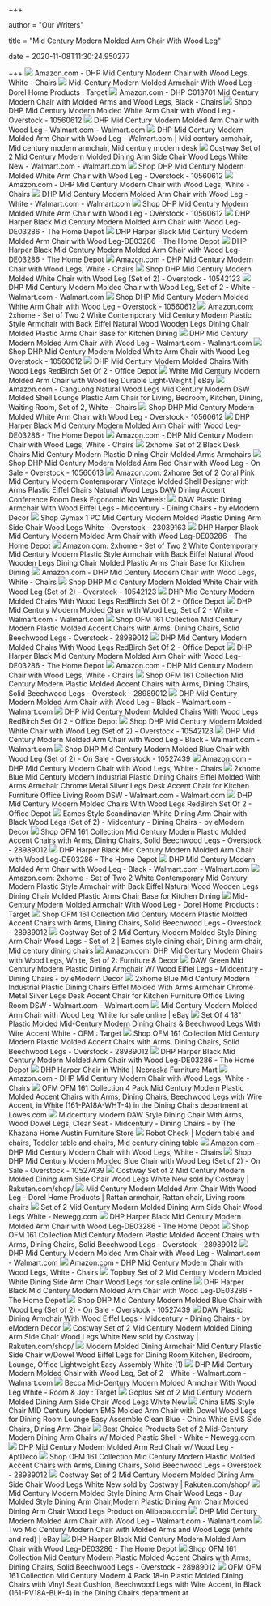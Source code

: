+++
        
author = "Our Writers"
        
title = "Mid Century Modern Molded Arm Chair With Wood Leg"
        
date = 2020-11-08T11:30:24.950277
        
+++
[ ![](https://images-na.ssl-images-amazon.com/images/I/71uiMIyDXFL._AC_SL1500_.jpg)](https://images-na.ssl-images-amazon.com/images/I/71uiMIyDXFL._AC_SL1500_.jpg) Amazon.com - DHP Mid Century Modern Chair with Wood Legs, White - Chairs
[ ![](https://target.scene7.com/is/image/Target/GUEST_3cc1438c-75a4-4c24-8e85-97952f8d7dc9?wid=488&hei=488&fmt=pjpeg)](https://target.scene7.com/is/image/Target/GUEST_3cc1438c-75a4-4c24-8e85-97952f8d7dc9?wid=488&hei=488&fmt=pjpeg) Mid-Century Modern Molded Armchair With Wood Leg - Dorel Home Products :  Target
[ ![](https://m.media-amazon.com/images/I/71fUDutm+PL._AC_UL400_.jpg)](https://m.media-amazon.com/images/I/71fUDutm+PL._AC_UL400_.jpg) Amazon.com - DHP C013701 Mid Century Modern Chair with Molded Arms and Wood  Legs, Black - Chairs
[ ![](https://ak1.ostkcdn.com/images/products/10560612/DHP-White-Eames-Replica-Molded-Chair-with-Wood-Legs-63b80d0d-c723-4c2f-b2e6-62195d80b387_600.jpg?impolicy=medium)](https://ak1.ostkcdn.com/images/products/10560612/DHP-White-Eames-Replica-Molded-Chair-with-Wood-Legs-63b80d0d-c723-4c2f-b2e6-62195d80b387_600.jpg?impolicy=medium) Shop DHP Mid Century Modern Molded White Arm Chair with Wood Leg -  Overstock - 10560612
[ ![](https://i5.walmartimages.com/asr/d3e4d7f3-0073-43ba-a7cb-2bfdcc3e93b2_1.8aa19d4dee8df10ab86c52e57dfb9731.jpeg)](https://i5.walmartimages.com/asr/d3e4d7f3-0073-43ba-a7cb-2bfdcc3e93b2_1.8aa19d4dee8df10ab86c52e57dfb9731.jpeg) DHP Mid Century Modern Molded Arm Chair with Wood Leg - Walmart.com -  Walmart.com
[ ![](https://i.pinimg.com/originals/1a/04/56/1a0456fa6222b880568b2bf7f0b855ef.png)](https://i.pinimg.com/originals/1a/04/56/1a0456fa6222b880568b2bf7f0b855ef.png) DHP Mid Century Modern Molded Arm Chair with Wood Leg - Walmart.com | Mid  century armchair, Mid century modern armchair, Mid century modern desk
[ ![](https://i5.walmartimages.com/asr/5f016202-5494-43b4-b582-da20581d126e.b904eef44b0eeed73ede72e2dc7f2f1b.jpeg?odnWidth=612&odnHeight=612&odnBg=ffffff)](https://i5.walmartimages.com/asr/5f016202-5494-43b4-b582-da20581d126e.b904eef44b0eeed73ede72e2dc7f2f1b.jpeg?odnWidth=612&odnHeight=612&odnBg=ffffff) Costway Set of 2 Mid Century Modern Molded Dining Arm Side Chair Wood Legs  White New - Walmart.com - Walmart.com
[ ![](https://ak1.ostkcdn.com/images/products/10560612/DHP-White-Eames-Replica-Molded-Chair-with-Wood-Legs-3bd826e9-93c3-4c44-82d0-a137f4e321b1_600.jpg?impolicy=medium)](https://ak1.ostkcdn.com/images/products/10560612/DHP-White-Eames-Replica-Molded-Chair-with-Wood-Legs-3bd826e9-93c3-4c44-82d0-a137f4e321b1_600.jpg?impolicy=medium) Shop DHP Mid Century Modern Molded White Arm Chair with Wood Leg -  Overstock - 10560612
[ ![](https://m.media-amazon.com/images/I/51ctRSGaQfL._AC_UL400_.jpg)](https://m.media-amazon.com/images/I/51ctRSGaQfL._AC_UL400_.jpg) Amazon.com - DHP Mid Century Modern Chair with Wood Legs, White - Chairs
[ ![](https://i5.walmartimages.com/asr/783dfe4f-f103-4dcb-a7b9-8c15c835ec29_1.b00978b76694ebed4801528ce50d3c62.jpeg?odnWidth=612&odnHeight=612&odnBg=ffffff)](https://i5.walmartimages.com/asr/783dfe4f-f103-4dcb-a7b9-8c15c835ec29_1.b00978b76694ebed4801528ce50d3c62.jpeg?odnWidth=612&odnHeight=612&odnBg=ffffff) DHP Mid Century Modern Molded Arm Chair with Wood Leg - White - Walmart.com  - Walmart.com
[ ![](https://ak1.ostkcdn.com/images/products/10560612/DHP-White-Eames-Replica-Molded-Chair-with-Wood-Legs-b95f74a2-c271-4cf5-9096-cb9339ac0703_600.jpg?impolicy=medium)](https://ak1.ostkcdn.com/images/products/10560612/DHP-White-Eames-Replica-Molded-Chair-with-Wood-Legs-b95f74a2-c271-4cf5-9096-cb9339ac0703_600.jpg?impolicy=medium) Shop DHP Mid Century Modern Molded White Arm Chair with Wood Leg -  Overstock - 10560612
[ ![](https://images.homedepot-static.com/productImages/d034e045-6181-44d7-8378-831b59668996/svn/black-dhp-dining-chairs-de03286-1f_600.jpg)](https://images.homedepot-static.com/productImages/d034e045-6181-44d7-8378-831b59668996/svn/black-dhp-dining-chairs-de03286-1f_600.jpg) DHP Harper Black Mid Century Modern Molded Arm Chair with Wood Leg-DE03286  - The Home Depot
[ ![](https://images.homedepot-static.com/productImages/288e63eb-60a5-404d-b517-489b768ff3b7/svn/black-dhp-dining-chairs-de03286-76_600.jpg)](https://images.homedepot-static.com/productImages/288e63eb-60a5-404d-b517-489b768ff3b7/svn/black-dhp-dining-chairs-de03286-76_600.jpg) DHP Harper Black Mid Century Modern Molded Arm Chair with Wood Leg-DE03286  - The Home Depot
[ ![](https://images.homedepot-static.com/productImages/ac57bb4a-7e0f-4310-b545-2d84ebc1bae5/svn/1-gray-bold-tones-dining-chairs-qi003748-gy-64_600.jpg)](https://images.homedepot-static.com/productImages/ac57bb4a-7e0f-4310-b545-2d84ebc1bae5/svn/1-gray-bold-tones-dining-chairs-qi003748-gy-64_600.jpg) DHP Harper Black Mid Century Modern Molded Arm Chair with Wood Leg-DE03286  - The Home Depot
[ ![](https://images-na.ssl-images-amazon.com/images/I/915vzEIi2pL._AC_SL1500_.jpg)](https://images-na.ssl-images-amazon.com/images/I/915vzEIi2pL._AC_SL1500_.jpg) Amazon.com - DHP Mid Century Modern Chair with Wood Legs, White - Chairs
[ ![](https://ak1.ostkcdn.com/images/products/10542123/DHP-Mid-Century-Modern-Molded-White-Chair-with-Wood-Leg-Set-of-2-c331523c-099b-4c7d-8116-571b3bfbedc8_600.jpg?impolicy=medium)](https://ak1.ostkcdn.com/images/products/10542123/DHP-Mid-Century-Modern-Molded-White-Chair-with-Wood-Leg-Set-of-2-c331523c-099b-4c7d-8116-571b3bfbedc8_600.jpg?impolicy=medium) Shop DHP Mid Century Modern Molded White Chair with Wood Leg (Set of 2) -  Overstock - 10542123
[ ![](https://i5.walmartimages.com/asr/64e43349-c21c-4dc5-a97d-8d24f3ea7d45.45fe73d270dd8c50696aec63ad31b009.jpeg)](https://i5.walmartimages.com/asr/64e43349-c21c-4dc5-a97d-8d24f3ea7d45.45fe73d270dd8c50696aec63ad31b009.jpeg) DHP Mid Century Modern Molded Chair with Wood Leg, Set of 2 - White -  Walmart.com - Walmart.com
[ ![](https://ak1.ostkcdn.com/images/products/10560612/DHP-White-Eames-Replica-Molded-Chair-with-Wood-Legs-ca7c3133-06c3-4b09-bfa0-ce144d08c947_600.jpg?impolicy=medium)](https://ak1.ostkcdn.com/images/products/10560612/DHP-White-Eames-Replica-Molded-Chair-with-Wood-Legs-ca7c3133-06c3-4b09-bfa0-ce144d08c947_600.jpg?impolicy=medium) Shop DHP Mid Century Modern Molded White Arm Chair with Wood Leg -  Overstock - 10560612
[ ![](https://images-na.ssl-images-amazon.com/images/I/51KOoOnclKL._AC_SX522_.jpg)](https://images-na.ssl-images-amazon.com/images/I/51KOoOnclKL._AC_SX522_.jpg) Amazon.com: 2xhome - Set of Two 2 White Contemporary Mid Century Modern  Plastic Style Armchair with Back Eiffel Natural Wood Wooden Legs Dining Chair  Molded Plastic Arms Chair Base for Kitchen Dining
[ ![](https://i5.walmartimages.com/asr/621e4656-d9ec-4154-8f8c-2ecee0368aa3_1.534ba7f078f00e7fe1e3d5d13329667a.jpeg?odnWidth=282&odnHeight=282&odnBg=ffffff)](https://i5.walmartimages.com/asr/621e4656-d9ec-4154-8f8c-2ecee0368aa3_1.534ba7f078f00e7fe1e3d5d13329667a.jpeg?odnWidth=282&odnHeight=282&odnBg=ffffff) DHP Mid Century Modern Molded Arm Chair with Wood Leg - Walmart.com -  Walmart.com
[ ![](https://ak1.ostkcdn.com/images/products/10560612/DHP-White-Eames-Replica-Molded-Chair-with-Wood-Legs-29a0b1ba-10dd-4e04-a920-b39864e0741d_600.jpg?impolicy=medium)](https://ak1.ostkcdn.com/images/products/10560612/DHP-White-Eames-Replica-Molded-Chair-with-Wood-Legs-29a0b1ba-10dd-4e04-a920-b39864e0741d_600.jpg?impolicy=medium) Shop DHP Mid Century Modern Molded White Arm Chair with Wood Leg -  Overstock - 10560612
[ ![](https://media.officedepot.com/image/upload/b_rgb:FFFFFF,c_pad,dpr_1.0,f_auto,h_666,q_auto,w_500/c_pad,h_666,w_500/v1/products/876884/876884_p_dhp_mid_century_modern_molded_chairs_wood_legs?pgw=1)](https://media.officedepot.com/image/upload/b_rgb:FFFFFF,c_pad,dpr_1.0,f_auto,h_666,q_auto,w_500/c_pad,h_666,w_500/v1/products/876884/876884_p_dhp_mid_century_modern_molded_chairs_wood_legs?pgw=1) DHP Mid Century Modern Molded Chairs With Wood Legs RedBirch Set Of 2 -  Office Depot
[ ![](https://i.ebayimg.com/images/g/3mwAAOSw8iZcN~Mj/s-l300.jpg)](https://i.ebayimg.com/images/g/3mwAAOSw8iZcN~Mj/s-l300.jpg) White Mid Century Modern Molded Arm Chair with Wood leg Durable  Light-Weight | eBay
[ ![](https://images-na.ssl-images-amazon.com/images/I/51ryN5esb0L._AC_SX522_.jpg)](https://images-na.ssl-images-amazon.com/images/I/51ryN5esb0L._AC_SX522_.jpg) Amazon.com - CangLong Natural Wood Legs Mid Century Modern DSW Molded Shell  Lounge Plastic Arm Chair for Living, Bedroom, Kitchen, Dining, Waiting  Room, Set of 2, White - Chairs
[ ![](https://ak1.ostkcdn.com/images/products/10560612/DHP-White-Eames-Replica-Molded-Chair-with-Wood-Legs-a0231c72-af1c-4c29-98cf-79481b4233eb.jpg)](https://ak1.ostkcdn.com/images/products/10560612/DHP-White-Eames-Replica-Molded-Chair-with-Wood-Legs-a0231c72-af1c-4c29-98cf-79481b4233eb.jpg) Shop DHP Mid Century Modern Molded White Arm Chair with Wood Leg -  Overstock - 10560612
[ ![](https://images.homedepot-static.com/productImages/0882581f-84c9-4e7d-b896-51147a785af4/svn/black-dhp-dining-chairs-de03286-44_600.jpg)](https://images.homedepot-static.com/productImages/0882581f-84c9-4e7d-b896-51147a785af4/svn/black-dhp-dining-chairs-de03286-44_600.jpg) DHP Harper Black Mid Century Modern Molded Arm Chair with Wood Leg-DE03286  - The Home Depot
[ ![](https://m.media-amazon.com/images/I/716jBuLFvBL._AC_UL400_.jpg)](https://m.media-amazon.com/images/I/716jBuLFvBL._AC_UL400_.jpg) Amazon.com - DHP Mid Century Modern Chair with Wood Legs, White - Chairs
[ ![](https://i5.walmartimages.com/asr/dea46fd8-7f48-4c83-81a1-9c9f835c8d21_1.3a4f7d8487aa288102a747ecb374b9e9.jpeg?odnWidth=612&odnHeight=612&odnBg=ffffff)](https://i5.walmartimages.com/asr/dea46fd8-7f48-4c83-81a1-9c9f835c8d21_1.3a4f7d8487aa288102a747ecb374b9e9.jpeg?odnWidth=612&odnHeight=612&odnBg=ffffff) 2xhome Set of 2 Black Desk Chairs Mid Century Modern Plastic Dining Chair  Molded Arms Armchairs
[ ![](https://ak1.ostkcdn.com/images/products/10560613/DHP-Red-Eames-Replica-Molded-Chair-with-Wood-Legs-d40e18b4-fe89-460e-846b-5da8650b4d9e_600.jpg?impolicy=medium)](https://ak1.ostkcdn.com/images/products/10560613/DHP-Red-Eames-Replica-Molded-Chair-with-Wood-Legs-d40e18b4-fe89-460e-846b-5da8650b4d9e_600.jpg?impolicy=medium) Shop DHP Mid Century Modern Molded Arm Red Chair with Wood Leg - On Sale -  Overstock - 10560613
[ ![](https://images-na.ssl-images-amazon.com/images/I/41pZNDliTrL._AC_.jpg)](https://images-na.ssl-images-amazon.com/images/I/41pZNDliTrL._AC_.jpg) Amazon.com: 2xhome Set of 2 Coral Pink Mid Century Modern Contemporary  Vintage Molded Shell Designer with Arms Plastic Eiffel Chairs Natural Wood  Legs DAW Dining Accent Conference Room Desk Ergonomic No Wheels:
[ ![](https://st.hzcdn.com/simgs/9de187470c813f22_4-2933/home-design.jpg)](https://st.hzcdn.com/simgs/9de187470c813f22_4-2933/home-design.jpg) DAW Plastic Dining Armchair With Wood Eiffel Legs - Midcentury - Dining  Chairs - by eModern Decor
[ ![](https://ak1.ostkcdn.com/images/products/is/images/direct/f428243611fbcf332e3a84b8698d808d64d65da3/Gymax-1-PC-Mid-Century-Modern-Molded-Plastic-Dining-Arm-Side-Chair-Wood-Legs-White.jpg?impolicy=medium)](https://ak1.ostkcdn.com/images/products/is/images/direct/f428243611fbcf332e3a84b8698d808d64d65da3/Gymax-1-PC-Mid-Century-Modern-Molded-Plastic-Dining-Arm-Side-Chair-Wood-Legs-White.jpg?impolicy=medium) Shop Gymax 1 PC Mid Century Modern Molded Plastic Dining Arm Side Chair  Wood Legs White - Overstock - 23039163
[ ![](https://images.homedepot-static.com/productImages/80b561eb-7e2a-4e81-ab2a-63674fb3c5e1/svn/black-dhp-dining-chairs-de03286-31_600.jpg)](https://images.homedepot-static.com/productImages/80b561eb-7e2a-4e81-ab2a-63674fb3c5e1/svn/black-dhp-dining-chairs-de03286-31_600.jpg) DHP Harper Black Mid Century Modern Molded Arm Chair with Wood Leg-DE03286  - The Home Depot
[ ![](https://m.media-amazon.com/images/S/aplus-seller-content-images-us-east-1/ATVPDKIKX0DER/A6DGR5H6GM540/b7e11073-488b-495d-92d5-f4c17555a28b._CR130,0,750,1000_PT0_SX300__.jpg)](https://m.media-amazon.com/images/S/aplus-seller-content-images-us-east-1/ATVPDKIKX0DER/A6DGR5H6GM540/b7e11073-488b-495d-92d5-f4c17555a28b._CR130,0,750,1000_PT0_SX300__.jpg) Amazon.com: 2xhome - Set of Two 2 White Contemporary Mid Century Modern  Plastic Style Armchair with Back Eiffel Natural Wood Wooden Legs Dining Chair  Molded Plastic Arms Chair Base for Kitchen Dining
[ ![](https://m.media-amazon.com/images/I/61Ip6JZpo1L._AC_SS350_.jpg)](https://m.media-amazon.com/images/I/61Ip6JZpo1L._AC_SS350_.jpg) Amazon.com - DHP Mid Century Modern Chair with Wood Legs, White - Chairs
[ ![](https://ak1.ostkcdn.com/images/products/10542123/DHP-Mid-Century-Modern-Molded-White-Chair-with-Wood-Leg-Set-of-2-5521c853-8238-4ae6-bfc0-71b339675c36.jpg)](https://ak1.ostkcdn.com/images/products/10542123/DHP-Mid-Century-Modern-Molded-White-Chair-with-Wood-Leg-Set-of-2-5521c853-8238-4ae6-bfc0-71b339675c36.jpg) Shop DHP Mid Century Modern Molded White Chair with Wood Leg (Set of 2) -  Overstock - 10542123
[ ![](https://media.officedepot.com/image/upload/b_rgb:FFFFFF,c_pad,dpr_1.0,f_auto,h_666,q_auto,w_500/c_pad,h_666,w_500/v1/products/876884/876884_o02_dhp_mid_century_modern_molded_chairs_wood_legs?pgw=1)](https://media.officedepot.com/image/upload/b_rgb:FFFFFF,c_pad,dpr_1.0,f_auto,h_666,q_auto,w_500/c_pad,h_666,w_500/v1/products/876884/876884_o02_dhp_mid_century_modern_molded_chairs_wood_legs?pgw=1) DHP Mid Century Modern Molded Chairs With Wood Legs RedBirch Set Of 2 -  Office Depot
[ ![](https://i5.walmartimages.com/asr/c353895f-476f-4c83-89ac-fc25023a427e_1.5c17eb93800ccaa2ea04e7a332d21a88.jpeg)](https://i5.walmartimages.com/asr/c353895f-476f-4c83-89ac-fc25023a427e_1.5c17eb93800ccaa2ea04e7a332d21a88.jpeg) DHP Mid Century Modern Molded Chair with Wood Leg, Set of 2 - White -  Walmart.com - Walmart.com
[ ![](https://ak1.ostkcdn.com/images/products/28989012/OFM-161-Collection-Mid-Century-Modern-Plastic-Molded-Accent-Chairs-with-Arms-Dining-Chairs-Solid-Beechwood-Legs-c1df67a9-9035-44aa-b5c7-9b631530f4a5_600.jpg?impolicy=medium)](https://ak1.ostkcdn.com/images/products/28989012/OFM-161-Collection-Mid-Century-Modern-Plastic-Molded-Accent-Chairs-with-Arms-Dining-Chairs-Solid-Beechwood-Legs-c1df67a9-9035-44aa-b5c7-9b631530f4a5_600.jpg?impolicy=medium) Shop OFM 161 Collection Mid Century Modern Plastic Molded Accent Chairs  with Arms, Dining Chairs, Solid Beechwood Legs - Overstock - 28989012
[ ![](https://media.officedepot.com/image/upload/b_rgb:FFFFFF,c_pad,dpr_1.0,f_auto,h_666,q_auto,w_500/c_pad,h_666,w_500/v1/products/876884/876884_o03_dhp_mid_century_modern_molded_chairs_wood_legs?pgw=1)](https://media.officedepot.com/image/upload/b_rgb:FFFFFF,c_pad,dpr_1.0,f_auto,h_666,q_auto,w_500/c_pad,h_666,w_500/v1/products/876884/876884_o03_dhp_mid_century_modern_molded_chairs_wood_legs?pgw=1) DHP Mid Century Modern Molded Chairs With Wood Legs RedBirch Set Of 2 -  Office Depot
[ ![](https://images.homedepot-static.com/productImages/ca287f11-1ca5-4895-9af8-2fb363aee55f/svn/1-black-bold-tones-dining-chairs-qi003748-bk-64_600.jpg)](https://images.homedepot-static.com/productImages/ca287f11-1ca5-4895-9af8-2fb363aee55f/svn/1-black-bold-tones-dining-chairs-qi003748-bk-64_600.jpg) DHP Harper Black Mid Century Modern Molded Arm Chair with Wood Leg-DE03286  - The Home Depot
[ ![](https://m.media-amazon.com/images/I/51GjmacbeDL._AC_SS350_.jpg)](https://m.media-amazon.com/images/I/51GjmacbeDL._AC_SS350_.jpg) Amazon.com - DHP Mid Century Modern Chair with Wood Legs, White - Chairs
[ ![](https://ak1.ostkcdn.com/images/products/28989012/OFM-161-Collection-Mid-Century-Modern-Plastic-Molded-Accent-Chairs-with-Arms-Dining-Chairs-Solid-Beechwood-Legs-d2e4731c-a086-4343-bad9-18320c8f2088_600.jpg?impolicy=medium)](https://ak1.ostkcdn.com/images/products/28989012/OFM-161-Collection-Mid-Century-Modern-Plastic-Molded-Accent-Chairs-with-Arms-Dining-Chairs-Solid-Beechwood-Legs-d2e4731c-a086-4343-bad9-18320c8f2088_600.jpg?impolicy=medium) Shop OFM 161 Collection Mid Century Modern Plastic Molded Accent Chairs  with Arms, Dining Chairs, Solid Beechwood Legs - Overstock - 28989012
[ ![](https://i5.walmartimages.com/asr/46d7ce1a-d16f-430b-ad4a-3af76d42940f.77213fa802afb570d596deb9e46a8383.jpeg?odnWidth=282&odnHeight=282&odnBg=ffffff)](https://i5.walmartimages.com/asr/46d7ce1a-d16f-430b-ad4a-3af76d42940f.77213fa802afb570d596deb9e46a8383.jpeg?odnWidth=282&odnHeight=282&odnBg=ffffff) DHP Mid Century Modern Molded Arm Chair with Wood Leg - Black - Walmart.com  - Walmart.com
[ ![](https://media.officedepot.com/image/upload/b_rgb:FFFFFF,c_pad,dpr_1.0,f_auto,h_666,q_auto,w_500/c_pad,h_666,w_500/v1/products/876884/876884_o05_dhp_mid_century_modern_molded_chairs_wood_legs?pgw=1)](https://media.officedepot.com/image/upload/b_rgb:FFFFFF,c_pad,dpr_1.0,f_auto,h_666,q_auto,w_500/c_pad,h_666,w_500/v1/products/876884/876884_o05_dhp_mid_century_modern_molded_chairs_wood_legs?pgw=1) DHP Mid Century Modern Molded Chairs With Wood Legs RedBirch Set Of 2 -  Office Depot
[ ![](https://ak1.ostkcdn.com/images/products/10542123/DHP-Mid-Century-Modern-Molded-White-Chair-with-Wood-Leg-Set-of-2-957b09dd-8d36-4490-8983-e14f7d7211d7_600.jpg?impolicy=medium)](https://ak1.ostkcdn.com/images/products/10542123/DHP-Mid-Century-Modern-Molded-White-Chair-with-Wood-Leg-Set-of-2-957b09dd-8d36-4490-8983-e14f7d7211d7_600.jpg?impolicy=medium) Shop DHP Mid Century Modern Molded White Chair with Wood Leg (Set of 2) -  Overstock - 10542123
[ ![](https://i5.walmartimages.com/asr/d0843ec5-5311-44d5-a544-146ba6dd8fe4_1.cdbea928b80b54e22c0b7919be98c992.jpeg?odnWidth=282&odnHeight=282&odnBg=ffffff)](https://i5.walmartimages.com/asr/d0843ec5-5311-44d5-a544-146ba6dd8fe4_1.cdbea928b80b54e22c0b7919be98c992.jpeg?odnWidth=282&odnHeight=282&odnBg=ffffff) DHP Mid Century Modern Molded Arm Chair with Wood Leg - Black - Walmart.com  - Walmart.com
[ ![](https://ak1.ostkcdn.com/images/products/10527439/DHP-Mid-Century-Modern-Molded-Blue-Chair-with-Wood-Leg-Set-of-2-N-A-1cd1e380-408b-4448-a895-46c2d890a495.jpg)](https://ak1.ostkcdn.com/images/products/10527439/DHP-Mid-Century-Modern-Molded-Blue-Chair-with-Wood-Leg-Set-of-2-N-A-1cd1e380-408b-4448-a895-46c2d890a495.jpg) Shop DHP Mid Century Modern Molded Blue Chair with Wood Leg (Set of 2) - On  Sale - Overstock - 10527439
[ ![](https://m.media-amazon.com/images/I/612WzXb2QSL._AC_UL400_.jpg)](https://m.media-amazon.com/images/I/612WzXb2QSL._AC_UL400_.jpg) Amazon.com - DHP Mid Century Modern Chair with Wood Legs, White - Chairs
[ ![](https://i5.walmartimages.com/asr/f9a7e9df-6326-45aa-9058-2c13e55804d3_1.e71321e07341054ff050126ff7fa6f89.jpeg)](https://i5.walmartimages.com/asr/f9a7e9df-6326-45aa-9058-2c13e55804d3_1.e71321e07341054ff050126ff7fa6f89.jpeg) 2xhome Blue Mid Century Modern Industrial Plastic Dining Chairs Eiffel  Molded With Arms Armchair Chrome Metal Silver Legs Desk Accent Chair for  Kitchen Furniture Office Living Room DSW - Walmart.com - Walmart.com
[ ![](https://media.officedepot.com/image/upload/b_rgb:FFFFFF,c_pad,dpr_1.0,f_auto,h_666,q_auto,w_500/c_pad,h_666,w_500/v1/products/876884/876884_o04_dhp_mid_century_modern_molded_chairs_wood_legs?pgw=1)](https://media.officedepot.com/image/upload/b_rgb:FFFFFF,c_pad,dpr_1.0,f_auto,h_666,q_auto,w_500/c_pad,h_666,w_500/v1/products/876884/876884_o04_dhp_mid_century_modern_molded_chairs_wood_legs?pgw=1) DHP Mid Century Modern Molded Chairs With Wood Legs RedBirch Set Of 2 -  Office Depot
[ ![](https://st.hzcdn.com/simgs/4e7194300c813f39_4-2973/home-design.jpg)](https://st.hzcdn.com/simgs/4e7194300c813f39_4-2973/home-design.jpg) Eames Style Scandinavian White Dining Arm Chair with Black Wood Legs (Set  of 2) - Midcentury - Dining Chairs - by eModern Decor
[ ![](https://ak1.ostkcdn.com/images/products/28989012/OFM-161-Collection-Mid-Century-Modern-Plastic-Molded-Accent-Chairs-with-Arms-Dining-Chairs-Solid-Beechwood-Legs-12eff89c-077f-48a5-b891-d6c0fb9ff1f3.jpg)](https://ak1.ostkcdn.com/images/products/28989012/OFM-161-Collection-Mid-Century-Modern-Plastic-Molded-Accent-Chairs-with-Arms-Dining-Chairs-Solid-Beechwood-Legs-12eff89c-077f-48a5-b891-d6c0fb9ff1f3.jpg) Shop OFM 161 Collection Mid Century Modern Plastic Molded Accent Chairs  with Arms, Dining Chairs, Solid Beechwood Legs - Overstock - 28989012
[ ![](https://images.homedepot-static.com/productImages/cb098cbb-a04c-4a6c-934a-b741de917bdb/svn/1-black-bold-tones-dining-chairs-qi003746-bk-64_300.jpg)](https://images.homedepot-static.com/productImages/cb098cbb-a04c-4a6c-934a-b741de917bdb/svn/1-black-bold-tones-dining-chairs-qi003746-bk-64_300.jpg) DHP Harper Black Mid Century Modern Molded Arm Chair with Wood Leg-DE03286  - The Home Depot
[ ![](https://i5.walmartimages.com/asr/767f07a6-34a5-4b3f-b70a-c12c55424aaf_1.222e499068947f0e0feb71ef4d3f9637.jpeg)](https://i5.walmartimages.com/asr/767f07a6-34a5-4b3f-b70a-c12c55424aaf_1.222e499068947f0e0feb71ef4d3f9637.jpeg) DHP Mid Century Modern Molded Arm Chair with Wood Leg - Black - Walmart.com  - Walmart.com
[ ![](https://m.media-amazon.com/images/I/51mCClmgL0L._AC_SS350_.jpg)](https://m.media-amazon.com/images/I/51mCClmgL0L._AC_SS350_.jpg) Amazon.com: 2xhome - Set of Two 2 White Contemporary Mid Century Modern  Plastic Style Armchair with Back Eiffel Natural Wood Wooden Legs Dining Chair  Molded Plastic Arms Chair Base for Kitchen Dining
[ ![](https://target.scene7.com/is/image/Target/GUEST_81f1af44-6320-4dc7-a97d-7b2d2da8a9ac?hei=300&qlt=80&fmt=pjpeg)](https://target.scene7.com/is/image/Target/GUEST_81f1af44-6320-4dc7-a97d-7b2d2da8a9ac?hei=300&qlt=80&fmt=pjpeg) Mid-Century Modern Molded Armchair With Wood Leg - Dorel Home Products :  Target
[ ![](https://ak1.ostkcdn.com/images/products/28989012/OFM-161-Collection-Mid-Century-Modern-Plastic-Molded-Accent-Chairs-with-Arms-Dining-Chairs-Solid-Beechwood-Legs-f166e1ec-821f-4378-a2ab-d3710c87d07d.jpg)](https://ak1.ostkcdn.com/images/products/28989012/OFM-161-Collection-Mid-Century-Modern-Plastic-Molded-Accent-Chairs-with-Arms-Dining-Chairs-Solid-Beechwood-Legs-f166e1ec-821f-4378-a2ab-d3710c87d07d.jpg) Shop OFM 161 Collection Mid Century Modern Plastic Molded Accent Chairs  with Arms, Dining Chairs, Solid Beechwood Legs - Overstock - 28989012
[ ![](https://i.pinimg.com/originals/22/e1/d9/22e1d95f55ec49d3561a0f885dbe3ae7.jpg)](https://i.pinimg.com/originals/22/e1/d9/22e1d95f55ec49d3561a0f885dbe3ae7.jpg) Costway Set of 2 Mid Century Modern Molded Style Dining Arm Chair Wood Legs  - Set of 2 | Eames style dining chair, Dining arm chair, Mid century dining  chairs
[ ![](https://images-na.ssl-images-amazon.com/images/I/5117LCS5efL._AC_UL320_SR214,320_.jpg)](https://images-na.ssl-images-amazon.com/images/I/5117LCS5efL._AC_UL320_SR214,320_.jpg) Amazon.com: DHP Mid Century Modern Chairs with Wood Legs, White, Set of 2:  Furniture & Decor
[ ![](https://st.hzcdn.com/fimgs/c421bfa40c813f27_2946-w300-h300-b1-p10--.jpg)](https://st.hzcdn.com/fimgs/c421bfa40c813f27_2946-w300-h300-b1-p10--.jpg) DAW Green Mid Century Modern Plastic Dining Armchair W/ Wood Eiffel Legs -  Midcentury - Dining Chairs - by eModern Decor
[ ![](https://i5.walmartimages.com/asr/e2dfa7b1-c6a7-4fd6-95d4-88e0a7fb97d8_1.80a52dafd4f6ff3e9f5252cb011feb88.jpeg?odnWidth=282&odnHeight=282&odnBg=ffffff)](https://i5.walmartimages.com/asr/e2dfa7b1-c6a7-4fd6-95d4-88e0a7fb97d8_1.80a52dafd4f6ff3e9f5252cb011feb88.jpeg?odnWidth=282&odnHeight=282&odnBg=ffffff) 2xhome Blue Mid Century Modern Industrial Plastic Dining Chairs Eiffel  Molded With Arms Armchair Chrome Metal Silver Legs Desk Accent Chair for  Kitchen Furniture Office Living Room DSW - Walmart.com - Walmart.com
[ ![](https://i.ebayimg.com/images/g/Jq0AAOSwhnNfgGtt/s-l640.jpg)](https://i.ebayimg.com/images/g/Jq0AAOSwhnNfgGtt/s-l640.jpg) Mid Century Modern Molded Arm Chair with Wood Leg, White for sale online |  eBay
[ ![](https://target.scene7.com/is/image/Target/GUEST_ee4b34f4-2e8e-4258-ba2c-be0ee3207301?wid=488&hei=488&fmt=pjpeg)](https://target.scene7.com/is/image/Target/GUEST_ee4b34f4-2e8e-4258-ba2c-be0ee3207301?wid=488&hei=488&fmt=pjpeg) Set Of 4 18" Plastic Molded Mid-Century Modern Dining Chairs & Beechwood  Legs With Wire Accent White - OFM : Target
[ ![](https://ak1.ostkcdn.com/images/products/28989012/OFM-161-Collection-Mid-Century-Modern-Plastic-Molded-Accent-Chairs-with-Arms-Dining-Chairs-Solid-Beechwood-Legs-a2a6efe6-f4e2-4874-9b63-b12c2d03f23f_600.jpg?impolicy=medium)](https://ak1.ostkcdn.com/images/products/28989012/OFM-161-Collection-Mid-Century-Modern-Plastic-Molded-Accent-Chairs-with-Arms-Dining-Chairs-Solid-Beechwood-Legs-a2a6efe6-f4e2-4874-9b63-b12c2d03f23f_600.jpg?impolicy=medium) Shop OFM 161 Collection Mid Century Modern Plastic Molded Accent Chairs  with Arms, Dining Chairs, Solid Beechwood Legs - Overstock - 28989012
[ ![](https://images.homedepot-static.com/productImages/a585671b-a831-4d65-9831-9a885ce01427/svn/black-lumisource-dining-chairs-ch-oracle-bkbk-64_300.jpg)](https://images.homedepot-static.com/productImages/a585671b-a831-4d65-9831-9a885ce01427/svn/black-lumisource-dining-chairs-ch-oracle-bkbk-64_300.jpg) DHP Harper Black Mid Century Modern Molded Arm Chair with Wood Leg-DE03286  - The Home Depot
[ ![](https://www.nfm.com/productimages/54469440/1/L)](https://www.nfm.com/productimages/54469440/1/L) DHP Harper Chair in White | Nebraska Furniture Mart
[ ![](https://m.media-amazon.com/images/I/61ePO-Lwc5L._AC_UL400_.jpg)](https://m.media-amazon.com/images/I/61ePO-Lwc5L._AC_UL400_.jpg) Amazon.com - DHP Mid Century Modern Chair with Wood Legs, White - Chairs
[ ![](http://mobileimages.lowes.com/product/converted/100297/1002971008.jpg)](http://mobileimages.lowes.com/product/converted/100297/1002971008.jpg) OFM OFM 161 Collection 4 Pack Mid Century Modern Plastic Molded Accent  Chairs with Arms, Dining Chairs, Beechwood Legs with Wire Accent, in White  (161-PA18A-WHT-4) in the Dining Chairs department at Lowes.com
[ ![](https://st.hzcdn.com/simgs/0661f95407c9f8ea_9-4524/home-design.jpg)](https://st.hzcdn.com/simgs/0661f95407c9f8ea_9-4524/home-design.jpg) Midcentury Modern DAW Style Dining Chair With Arms, Wood Dowel Legs, Clear  Seat - Midcentury - Dining Chairs - by The Khazana Home Austin Furniture  Store
[ ![](https://i.pinimg.com/originals/04/cd/df/04cddffaf42ddff04d40071046c034be.jpg)](https://i.pinimg.com/originals/04/cd/df/04cddffaf42ddff04d40071046c034be.jpg) Robot Check | Modern table and chairs, Toddler table and chairs, Mid century  dining table
[ ![](https://images-na.ssl-images-amazon.com/images/I/51mCClmgL0L._AC_UL160_SR160,160_.jpg)](https://images-na.ssl-images-amazon.com/images/I/51mCClmgL0L._AC_UL160_SR160,160_.jpg) Amazon.com - DHP Mid Century Modern Chair with Wood Legs, White - Chairs
[ ![](https://ak1.ostkcdn.com/images/products/10527439/DHP-Mid-Century-Modern-Molded-Blue-Chair-with-Wood-Leg-Set-of-2-N-A-90e377ec-51f5-47b2-be7f-6c87f3fc54a2.jpg)](https://ak1.ostkcdn.com/images/products/10527439/DHP-Mid-Century-Modern-Molded-Blue-Chair-with-Wood-Leg-Set-of-2-N-A-90e377ec-51f5-47b2-be7f-6c87f3fc54a2.jpg) Shop DHP Mid Century Modern Molded Blue Chair with Wood Leg (Set of 2) - On  Sale - Overstock - 10527439
[ ![](https://tshop.r10s.com/c75/4f7/e216/8482/103d/ba43/a65e/11d8eab6180242ac110003.jpg?_ex=600x600)](https://tshop.r10s.com/c75/4f7/e216/8482/103d/ba43/a65e/11d8eab6180242ac110003.jpg?_ex=600x600) Costway Set of 2 Mid Century Modern Molded Dining Arm Side Chair Wood Legs  White New sold by Costway | Rakuten.com/shop/
[ ![](https://i.pinimg.com/474x/9e/f2/11/9ef2111ffd5463c7f74738f481698b4e.jpg)](https://i.pinimg.com/474x/9e/f2/11/9ef2111ffd5463c7f74738f481698b4e.jpg) Mid Century Modern Molded Arm Chair With Wood Leg - Dorel Home Products |  Rattan armchair, Rattan chair, Living room chairs
[ ![](https://c1.neweggimages.com/ProductImage/AAH7_131726409428805576vHTpW1XIoH.jpg)](https://c1.neweggimages.com/ProductImage/AAH7_131726409428805576vHTpW1XIoH.jpg) Set of 2 Mid Century Modern Molded Dining Arm Side Chair Wood Legs White -  Newegg.com
[ ![](https://images.homedepot-static.com/productImages/8c8af280-43a6-4243-8ee5-cdfd1f9ac93f/svn/walnut-black-powder-coated-armen-living-dining-chairs-lcmksiwa-64_300.jpg)](https://images.homedepot-static.com/productImages/8c8af280-43a6-4243-8ee5-cdfd1f9ac93f/svn/walnut-black-powder-coated-armen-living-dining-chairs-lcmksiwa-64_300.jpg) DHP Harper Black Mid Century Modern Molded Arm Chair with Wood Leg-DE03286  - The Home Depot
[ ![](https://ak1.ostkcdn.com/images/products/28989012/OFM-161-Collection-Mid-Century-Modern-Plastic-Molded-Accent-Chairs-with-Arms-Dining-Chairs-Solid-Beechwood-Legs-0368aadd-3ffd-4f52-ba96-3a727d4cd52e.jpg)](https://ak1.ostkcdn.com/images/products/28989012/OFM-161-Collection-Mid-Century-Modern-Plastic-Molded-Accent-Chairs-with-Arms-Dining-Chairs-Solid-Beechwood-Legs-0368aadd-3ffd-4f52-ba96-3a727d4cd52e.jpg) Shop OFM 161 Collection Mid Century Modern Plastic Molded Accent Chairs  with Arms, Dining Chairs, Solid Beechwood Legs - Overstock - 28989012
[ ![](https://i5.walmartimages.com/dfw/6e29e393-383a/k2-_3cc4c9e2-0521-458a-aa82-4e34f2392d32.v1.jpg)](https://i5.walmartimages.com/dfw/6e29e393-383a/k2-_3cc4c9e2-0521-458a-aa82-4e34f2392d32.v1.jpg) DHP Mid Century Modern Molded Arm Chair with Wood Leg - Walmart.com -  Walmart.com
[ ![](https://m.media-amazon.com/images/I/619g4Y6aosL._AC_UL400_.jpg)](https://m.media-amazon.com/images/I/619g4Y6aosL._AC_UL400_.jpg) Amazon.com - DHP Mid Century Modern Chair with Wood Legs, White - Chairs
[ ![](https://i.ebayimg.com/images/g/vx0AAOSwMq5e8HYw/s-l1600.jpg)](https://i.ebayimg.com/images/g/vx0AAOSwMq5e8HYw/s-l1600.jpg) Topbuy Set of 2 Mid Century Modern Molded White Dining Side Arm Chair Wood  Legs for sale online
[ ![](https://images.homedepot-static.com/productImages/ca287f11-1ca5-4895-9af8-2fb363aee55f/svn/1-black-bold-tones-dining-chairs-qi003748-bk-64_145.jpg)](https://images.homedepot-static.com/productImages/ca287f11-1ca5-4895-9af8-2fb363aee55f/svn/1-black-bold-tones-dining-chairs-qi003748-bk-64_145.jpg) DHP Harper Black Mid Century Modern Molded Arm Chair with Wood Leg-DE03286  - The Home Depot
[ ![](https://ak1.ostkcdn.com/images/products/10527439/DHP-Mid-Century-Modern-Molded-Blue-Chair-with-Wood-Leg-Set-of-2-N-A-3d20bda4-7c70-4cb2-a5f0-df6dee0ba416.jpg)](https://ak1.ostkcdn.com/images/products/10527439/DHP-Mid-Century-Modern-Molded-Blue-Chair-with-Wood-Leg-Set-of-2-N-A-3d20bda4-7c70-4cb2-a5f0-df6dee0ba416.jpg) Shop DHP Mid Century Modern Molded Blue Chair with Wood Leg (Set of 2) - On  Sale - Overstock - 10527439
[ ![](https://st.hzcdn.com/fimgs/52b1f4530c813f34_1258-w300-h300-b1-p10--.jpg)](https://st.hzcdn.com/fimgs/52b1f4530c813f34_1258-w300-h300-b1-p10--.jpg) DAW Plastic Dining Armchair With Wood Eiffel Legs - Midcentury - Dining  Chairs - by eModern Decor
[ ![](https://tshop.r10s.com/715/496/e02b/fdad/7090/ba1a/a6ae/11c6eab6180242ac110003.jpg?_ex=600x600)](https://tshop.r10s.com/715/496/e02b/fdad/7090/ba1a/a6ae/11c6eab6180242ac110003.jpg?_ex=600x600) Costway Set of 2 Mid Century Modern Molded Dining Arm Side Chair Wood Legs  White New sold by Costway | Rakuten.com/shop/
[ ![](https://assets.costway.com/media/catalog/product/cache/1/image/530x/9df78eab33525d08d6e5fb8d27136e95/h/w/hw58318_1.jpg)](https://assets.costway.com/media/catalog/product/cache/1/image/530x/9df78eab33525d08d6e5fb8d27136e95/h/w/hw58318_1.jpg) Modern Molded Dining Armchair Mid Century Plastic Side Chair w/Dowel Wood  Eiffel Legs for Dining Room Kitchen, Bedroom, Lounge, Office Lightweight  Easy Assembly White (1)
[ ![](https://i5.walmartimages.com/asr/6b95e59f-07f9-40c2-8c61-f594bfd7736f_1.d3ebc61547f3debd78dfce4d9de58cad.jpeg)](https://i5.walmartimages.com/asr/6b95e59f-07f9-40c2-8c61-f594bfd7736f_1.d3ebc61547f3debd78dfce4d9de58cad.jpeg) DHP Mid Century Modern Molded Chair with Wood Leg, Set of 2 - White -  Walmart.com - Walmart.com
[ ![](https://target.scene7.com/is/image/Target/GUEST_a8748448-d80e-4be3-ac39-71602ce31e77?hei=300&qlt=80&fmt=pjpeg)](https://target.scene7.com/is/image/Target/GUEST_a8748448-d80e-4be3-ac39-71602ce31e77?hei=300&qlt=80&fmt=pjpeg) Becca Mid-Century Modern Molded Armchair With Wood Leg White - Room & Joy :  Target
[ ![](https://c.shld.net/rpx/i/s/i/mp/10153191/prod_17549568324?hei=333&wid=333&op_sharpen=1)](https://c.shld.net/rpx/i/s/i/mp/10153191/prod_17549568324?hei=333&wid=333&op_sharpen=1) Goplus Set of 2 Mid Century Modern Molded Dining Arm Side Chair Wood Legs  White New
[ ![](https://image.made-in-china.com/2f0j00OtdfQzVlCNkc/EMS-Style-Chair-MID-Century-Modern-EMS-Molded-Arm-Chair-with-Dowel-Wood-Legs-for-Dining-Room-Lounge-Easy-Assemble-Clean-Blue.jpg)](https://image.made-in-china.com/2f0j00OtdfQzVlCNkc/EMS-Style-Chair-MID-Century-Modern-EMS-Molded-Arm-Chair-with-Dowel-Wood-Legs-for-Dining-Room-Lounge-Easy-Assemble-Clean-Blue.jpg) China EMS Style Chair MID Century Modern EMS Molded Arm Chair with Dowel Wood  Legs for Dining Room Lounge Easy Assemble Clean Blue - China White EMS Side  Chairs, Dining Arm Chair
[ ![](https://c1.neweggimages.com/ProductImageCompressAll1280/A1JHD2005012AHAE.jpg)](https://c1.neweggimages.com/ProductImageCompressAll1280/A1JHD2005012AHAE.jpg) Best Choice Products Set of 2 Mid-Century Modern Dining Arm Chairs w/ Molded  Plastic Shell - White - Newegg.com
[ ![](https://d6qwfb5pdou4u.cloudfront.net/product-images/710001-720000/718744/1490535160046331c2e71149b894ed369b16a0b4dd/1500-1500-frame-90.jpg)](https://d6qwfb5pdou4u.cloudfront.net/product-images/710001-720000/718744/1490535160046331c2e71149b894ed369b16a0b4dd/1500-1500-frame-90.jpg) DHP Mid Century Modern Molded Arm Red Chair w/ Wood Leg - AptDeco
[ ![](https://ak1.ostkcdn.com/images/products/28989012/OFM-161-Collection-Mid-Century-Modern-Plastic-Molded-Accent-Chairs-with-Arms-Dining-Chairs-Solid-Beechwood-Legs-59c1784f-6620-4e4b-bdc6-a556c098b29c_600.jpg?impolicy=medium)](https://ak1.ostkcdn.com/images/products/28989012/OFM-161-Collection-Mid-Century-Modern-Plastic-Molded-Accent-Chairs-with-Arms-Dining-Chairs-Solid-Beechwood-Legs-59c1784f-6620-4e4b-bdc6-a556c098b29c_600.jpg?impolicy=medium) Shop OFM 161 Collection Mid Century Modern Plastic Molded Accent Chairs  with Arms, Dining Chairs, Solid Beechwood Legs - Overstock - 28989012
[ ![](https://tshop.r10s.com/e45/4fb/e084/6118/3005/bac2/a66a/1129eab6180242ac110003.jpg?_ex=600x600)](https://tshop.r10s.com/e45/4fb/e084/6118/3005/bac2/a66a/1129eab6180242ac110003.jpg?_ex=600x600) Costway Set of 2 Mid Century Modern Molded Dining Arm Side Chair Wood Legs  White New sold by Costway | Rakuten.com/shop/
[ ![](https://s.alicdn.com/@sc01/kf/HTB1KNwTbjDuK1Rjy1zjq6zraFXa1.jpg)](https://s.alicdn.com/@sc01/kf/HTB1KNwTbjDuK1Rjy1zjq6zraFXa1.jpg) Mid Century Modern Molded Style Dining Arm Chair Wood Legs - Buy Molded  Style Dining Arm Chair,Modern Plastic Dining Arm Chair,Molded Dining Arm  Chair Wood Legs Product on Alibaba.com
[ ![](https://i5.walmartimages.com/dfw/6e29e393-5442/k2-_0625fe65-4006-4b33-8a31-49fc5d910377.v1.jpg)](https://i5.walmartimages.com/dfw/6e29e393-5442/k2-_0625fe65-4006-4b33-8a31-49fc5d910377.v1.jpg) DHP Mid Century Modern Molded Arm Chair with Wood Leg - Walmart.com -  Walmart.com
[ ![](https://i.ebayimg.com/images/g/S2cAAOSwTe1dswiI/s-l300.jpg)](https://i.ebayimg.com/images/g/S2cAAOSwTe1dswiI/s-l300.jpg) Two Mid Century Modern Chair with Molded Arms and Wood Legs (white and red)  | eBay
[ ![](https://images.homedepot-static.com/productImages/312fdfbb-ae62-4446-b323-1c1c843832c6/svn/black-welwick-designs-dining-chairs-hd8450-64_300.jpg)](https://images.homedepot-static.com/productImages/312fdfbb-ae62-4446-b323-1c1c843832c6/svn/black-welwick-designs-dining-chairs-hd8450-64_300.jpg) DHP Harper Black Mid Century Modern Molded Arm Chair with Wood Leg-DE03286  - The Home Depot
[ ![](https://ak1.ostkcdn.com/images/products/28989012/OFM-161-Collection-Mid-Century-Modern-Plastic-Molded-Accent-Chairs-with-Arms-Dining-Chairs-Solid-Beechwood-Legs-093af541-6e2b-47f3-8062-6d324b76ef43.jpg)](https://ak1.ostkcdn.com/images/products/28989012/OFM-161-Collection-Mid-Century-Modern-Plastic-Molded-Accent-Chairs-with-Arms-Dining-Chairs-Solid-Beechwood-Legs-093af541-6e2b-47f3-8062-6d324b76ef43.jpg) Shop OFM 161 Collection Mid Century Modern Plastic Molded Accent Chairs  with Arms, Dining Chairs, Solid Beechwood Legs - Overstock - 28989012
[ ![](http://mobileimages.lowes.com/product/converted/100297/1002979342.jpg)](http://mobileimages.lowes.com/product/converted/100297/1002979342.jpg) OFM OFM 161 Collection Mid Century Modern 4 Pack 18-in Plastic Molded  Dining Chairs with Vinyl Seat Cushion, Beechwood Legs with Wire Accent, in  Black (161-PV18A-BLK-4) in the Dining Chairs department at
